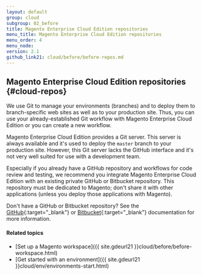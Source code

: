 ```yaml
---
layout: default
group: cloud
subgroup: 02_before
title: Magento Enterprise Cloud Edition repositories
menu_title: Magento Enterprise Cloud Edition repositories
menu_order: 4
menu_node: 
version: 2.1
github_link21: cloud/before/before-repos.md
---
```


## Magento Enterprise Cloud Edition repositories {#cloud-repos}
We use Git to manage your environments (branches) and to deploy them to branch-specific web sites as well as to your production site. Thus, you can use your already-established Git workflow with Magento Enterprise Cloud Edition or you can create a new workflow.

Magento Enterprise Cloud Edition provides a Git server. This server is always available and it's used to deploy the `master` branch to your production site. However, this Git server lacks the GitHub interface and it's not very well suited for use with a development team.

Especially if you already have a GitHub repository and workflows for code review and testing, we recommend you integrate Magento Enterprise Cloud Edition with an existing private GitHub or Bitbucket repository. This repository must be dedicated to Magento; don't share it with other applications (unless you deploy those applications with Magento).

Don't have a GitHub or Bitbucket repository? See the [GitHub](https://help.github.com/articles/create-a-repo){:target="_blank"} or [Bitbucket](https://confluence.atlassian.com/bitbucket/create-a-git-repository-759857290.html){:target="_blank"} documentation for more information.

#### Related topics
*	[Set up a Magento workspace]({{ site.gdeurl21 }}cloud/before/before-workspace.html)
*	[Get started with an environment]({{ site.gdeurl21 }}cloud/env/environments-start.html)

